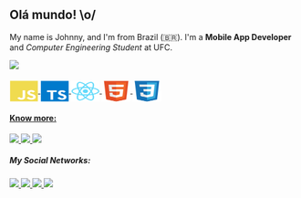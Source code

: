 ## Olá mundo! \o/
<p>My name is Johnny, and I'm from Brazil (🇧🇷). I'm a <b>Mobile App Developer</b> and <i>Computer Engineering Student</i> at UFC.</p>

<div>
  <a href="https://github.com/sr-johnny">
  <img height="180em" 
    src="https://github-readme-stats.vercel.app/api/top-langs/?username=sr-johnny&layout=compact&langs_count=16&theme=tokyonight"/>
</div>
<br/>
<div>
  <img align="center" alt="Johnny-Javascript" height="37.5" width="50" 
    src="https://raw.githubusercontent.com/devicons/devicon/master/icons/javascript/javascript-plain.svg">
  <img align="center" alt="Johnny-Typescript" height="37.5" width="50" 
    src="https://raw.githubusercontent.com/devicons/devicon/master/icons/typescript/typescript-plain.svg">
  <img align="center" alt="Johnny-React" height="37.5" width="50" 
    src="https://raw.githubusercontent.com/devicons/devicon/master/icons/react/react-original.svg">
  <img align="center" alt="Johnny-HTML-5" height="37.5" width="50" 
    src="https://raw.githubusercontent.com/devicons/devicon/master/icons/html5/html5-original.svg">
  <img align="center" alt="Johnny-CSS-3" height="37.5" width="50" 
    src="https://raw.githubusercontent.com/devicons/devicon/master/icons/css3/css3-original.svg">
</div>

<h4>Know more:</h4>
<a href="resume.pt-BR.pdf" target="_blank">
  <img src="https://img.shields.io/badge/Curr%C3%ADculo-2A7A3F?style=for-the-badge&logo=DocuSign&logoColor=white" />
</a>
<a href="https://www.linkedin.com/in/johnny-marques/" target="_blank">
  <img src="https://img.shields.io/badge/Linkedin-0A66C2?style=for-the-badge&logo=Linkedin&logoColor=white" />
</a>
<a href="http://lattes.cnpq.br/1530551688113238" target="_blank">
  <img src="https://img.shields.io/badge/Lattes-1F2D4A?style=for-the-badge" />
</a>

<h5>My Social Networks:</h5>
<a href="https://www.instagram.com/sr_johnny/" target="_blank">
  <img src="https://img.shields.io/badge/Instagram-E4405F?style=for-the-badge&logo=Instagram&logoColor=white" />
</a>
<a href="https://www.youtube.com/channel/UCNqO09FcTTxzINjqYifXpIw" target="_blank">
  <img src="https://img.shields.io/badge/YouTube-FF0000?style=for-the-badge&logo=Youtube&logoColor=white" />
</a> 
<a href="https://t.me/sr_johnny" target="_blank">
  <img src="https://img.shields.io/badge/Telegram-2CA5E0?style=for-the-badge&logo=Telegram&logoColor=white" />
</a>
<a href="mailto:johnny12mf@gmail.com" target="_blank">
  <img src="https://img.shields.io/badge/Gmail-D14836?style=for-the-badge&logo=Gmail&logoColor=white" />
</a>
